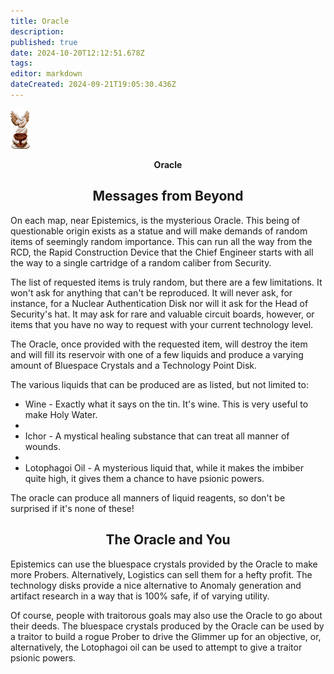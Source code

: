 ```yaml
---
title: Oracle
description: 
published: true
date: 2024-10-20T12:12:51.678Z
tags: 
editor: markdown
dateCreated: 2024-09-21T19:05:30.436Z
---
```


<p><p><img class="img1" src="/guides/the_oracle.png" >

<center><b>Oracle</b></center>

  ## <center>Messages from Beyond</center>

On each map, near Epistemics, is the mysterious Oracle. This being of questionable origin exists as a statue and will make demands of random items of seemingly random importance. This can run all the way from the RCD, the Rapid Construction Device that the Chief Engineer starts with all the way to a single cartridge of a random caliber from Security.

The list of requested items is truly random, but there are a few limitations. It won't ask for anything that can't be reproduced. It will never ask, for instance, for a Nuclear Authentication Disk nor will it ask for the Head of Security's hat. It may ask for rare and valuable circuit boards, however, or items that you have no way to request with your current technology level.

The Oracle, once provided with the requested item, will destroy the item and will fill its reservoir with one of a few liquids and produce a varying amount of Bluespace Crystals and a Technology Point Disk.

The various liquids that can be produced are as listed, but not limited to:

- Wine - Exactly what it says on the tin. It's wine. This is very useful to make Holy Water.
- 
- Ichor - A mystical healing substance that can treat all manner of wounds.
- 
- Lotophagoi Oil - A mysterious liquid that, while it makes the imbiber quite high, it gives them a chance to have psionic powers.

The oracle can produce all manners of liquid reagents, so don't be surprised if it's none of these!

## <center>The Oracle and You</center>

Epistemics can use the bluespace crystals provided by the Oracle to make more Probers. Alternatively, Logistics can sell them for a hefty profit. The technology disks provide a nice alternative to Anomaly generation and artifact research in a way that is 100% safe, if of varying utility.

Of course, people with traitorous goals may also use the Oracle to go about their deeds. The bluespace crystals produced by the Oracle can be used by a traitor to build a rogue Prober to drive the Glimmer up for an objective, or, alternatively, the Lotophagoi oil can be used to attempt to give a traitor psionic powers.
